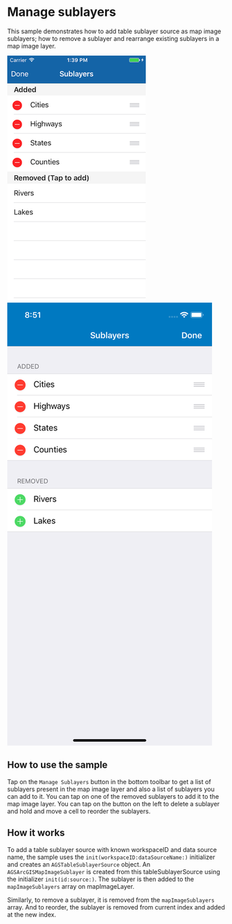 # Manage sublayers

This sample demonstrates how to add table sublayer source as map image
sublayers; how to remove a sublayer and rearrange existing sublayers in
a map image layer.

![](image1.png) ![](image2.png)

## How to use the sample

Tap on the `Manage Sublayers` button in the bottom toolbar to get a list
of sublayers present in the map image layer and also a list of sublayers
you can add to it. You can tap on one of the removed sublayers to add it
to the map image layer. You can tap on the button on the left to delete
a sublayer and hold and move a cell to reorder the sublayers.

## How it works

To add a table sublayer source with known workspaceID and data source
name, the sample uses the `init(workspaceID:dataSourceName:)`
initializer and creates an `AGSTableSublayerSource` object. An
`AGSArcGISMapImageSublayer` is created from this tableSublayerSource
using the initializer `init(id:source:)`. The sublayer is then added to
the `mapImageSublayers` array on mapImageLayer.

Similarly, to remove a sublayer, it is removed from the
`mapImageSublayers` array. And to reorder, the sublayer is removed from
current index and added at the new index.
